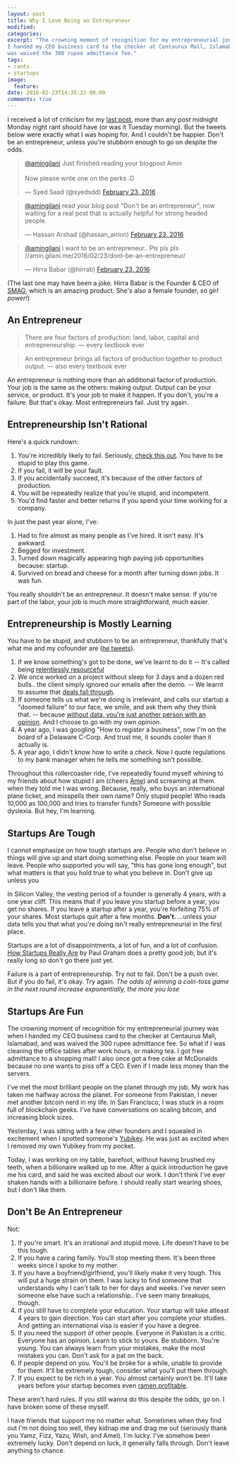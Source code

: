 ```yaml
---
layout: post
title: Why I Love Being an Entrepreneur
modified:
categories:
excerpt: "The crowning moment of recognition for my entrepreneurial journey was when
I handed my CEO business card to the checker at Centaurus Mall, Islamabad, and
was waived the 300 rupee admittance fee."
tags:
- rants
- startups
image:
  feature:
date: 2016-02-23T14:35:22-08:00
comments: true
---
```

I received a lot of criticism for my [last post](http://amin.gilani.me/2016/02/23/dont-be-an-entrepreneur/), more than any post midnight Monday night rant should have (or was it Tuesday morning). But
the tweets below were exactly what I was hoping for. And I couldn't be happier.
Don't be an entrepreneur, unless you're stubborn enough to go on despite the odds.

<blockquote class="twitter-tweet" data-lang="en"><p lang="en" dir="ltr"><a href="https://twitter.com/amingilani">@amingilani</a> Just finished reading your blogpost Amin <br><br>Now please write one on the perks :D</p>&mdash; Syed Saad (@syedsdd) <a href="https://twitter.com/syedsdd/status/702086733299589120">February 23, 2016</a></blockquote>
<script async src="//platform.twitter.com/widgets.js" charset="utf-8"></script>

<blockquote class="twitter-tweet" data-lang="en"><p lang="en" dir="ltr"><a href="https://twitter.com/amingilani">@amingilani</a> read your blog post &quot;Don&#39;t be an entrepreneur&quot;, now waiting for a real post that is actually helpful for strong headed people.</p>&mdash; Hassan Arshad (@hassan_airion) <a href="https://twitter.com/hassan_airion/status/702100266070499328">February 23, 2016</a></blockquote>
<script async src="//platform.twitter.com/widgets.js" charset="utf-8"></script>

<blockquote class="twitter-tweet" data-lang="en"><p lang="en" dir="ltr"><a href="https://twitter.com/amingilani">@amingilani</a>  i want to be an entrepreneur.. Pls pls pls //amin.gilani.me/2016/02/23/dont-be-an-entrepreneur/</p>&mdash; Hirra Babar (@hirrab) <a href="https://twitter.com/hirrab/status/702108076976029696">February 23, 2016</a></blockquote>
<script async src="//platform.twitter.com/widgets.js" charset="utf-8"></script>

(The last one may have been a joke. Hirra Babar is the Founder & CEO of
[SMAG](//smag.io), which is an amazing product. She's also a female founder, so
*girl power!*)

## An Entrepreneur

<blockquote>There are four factors of production: land, labor, capital and
entrepreneurship. &mdash; every textbook ever</blockquote>
<blockquote>An entrepreneur brings all factors of production together to product
output. &mdash; also every textbook ever</blockquote>

An entrepreneur is nothing more than an additional factor of production. Your
job is the same as the others: making output. Output can be your service,
or product. It's your job to make it happen. If you don't, you're a failure.
But that's okay. Most entrepreneurs fail. Just try again.

## Entrepreneurship Isn't Rational

Here's a quick rundown:

  1. You're incredibly likely to fail. Seriously, [check this out](http://www.statisticbrain.com/startup-failure-by-industry/). You have to be stupid to play this game.
  2. If you fail, it will be your fault.
  3. If you accidentally succeed, it's because of the other factors of production.
  4. You will be repeatedly realize that you're stupid, and incompetent.
  5. You'd find faster and better returns if you spend your time working for a company.

In just the past year alone, I've:

  1. Had to fire almost as many people as I've hired. It isn't easy. It's awkward.
  2. Begged for investment.
  3. Turned down magically appearing high paying job opportunities because: startup.
  4. Survived on bread and cheese for a month after turning down jobs. It was fun.

You really shouldn't be an entrepreneur. It doesn't make sense. If you're part
of the labor, your job is much more straightforward, much easier.

## Entrepreneurship is Mostly Learning

You have to be stupid, and stubborn to be an entrepreneur, thankfully that's what
me and my cofounder are ([he tweets](https://twitter.com/waleedsulehria)).

  1. If we know something's got to be done, we've learnt to do it -- It's called being
[relentlessly resourceful](http://www.paulgraham.com/relres.html)
  2. We once worked on a project without sleep for 3 days
and a dozen red bulls.. the client simply ignored our emails after the demo. --
We learnt to assume that [deals fall through](http://paulgraham.com/fundraising.html).
  3. If someone tells us what we're doing is irrelevant, and calls our startup
a "doomed failure" to our face, we smile, and ask them why they think that. --
because [without data, you're just another person with an opinion](http://startupquotes.startupvitamins.com/post/101859447773/without-data-youre-just-another-person-with-an). And I choose to go with my own opinion.
  4. A year ago, I was googling "How to register a business", now I'm on the
board of a Delaware C-Corp. And trust me, it sounds cooler than it actually is.
  5. A year ago, I didn't know how to write a check. Now I quote regulations to
my bank manager when he tells me something isn't possible.

Throughout this rollercoaster ride, I've repeatedly found myself whining to my
friends about how stupid I am (cheers [Ame](https://twitter.com/amelghanii))
and screaming at them when they told me I was wrong. Because, really, who buys
an international plane ticket, and misspells their own name? Only stupid people!
Who reads 10,000 as 100,000 and tries to transfer funds? Someone with possible
dyslexia. But hey, I'm learning.

## Startups Are Tough

I cannot emphasize on how tough startups are. People who don't believe in
things will give up and start doing something else. People on your team will
leave. People who supported you will say, "this has gone long enough", but what
matters is that you hold true to what you believe in. Don't give up unless you

In Silicon Valley, the vesting period of a founder is generally 4 years, with a
one year cliff. This means that if you leave you startup before a year, you
get no shares. If you leave a startup after a year, you're forfeiting 75% of
your shares. Most startups quit after a few months. **Don't.** ...unless your
data tells you that what you're doing isn't really entrepreneurial in the first
place.

Startups are a lot of disappointments, a lot of fun, and a lot of confusion.
[How Startups Really Are](http://www.paulgraham.com/really.html) by Paul Graham
does a pretty good job, but it's really long so don't go there just yet.

Failure is a part of entrepreneurship. Try not to fail. Don't be a push over.
But if you do fail, it's okay. Try again. *The odds of winning a coin-toss
game in the next round increase exponentially, the more you lose*

## Startups Are Fun

The crowning moment of recognition for my entrepreneurial journey was when
I handed my CEO business card to the checker at Centaurus Mall, Islamabad, and
was waived the 300 rupee admittance fee. So what if I was cleaning the office
tables after work hours, or making tea. I got free admittance to a shopping
mall! I also once got a free coke at McDonalds because no one wants to piss off
a CEO. Even if I made less money than the servers.

I've met the most brilliant people on the planet through my job. My work has
taken me halfway across the planet. For someone from Pakistan, I never met
another bitcoin nerd in my life. In San Francisco, I was stuck in a room full of
blockchain geeks. I've have conversations on scaling bitcoin, and increasing
block sizes.

Yesterday, I was sitting with a few other founders and I squealed in excitement
when I spotted someone's [Yubikey](https://www.yubico.com/products/). He was
just as excited when I removed my own Yubikey from my pocket.

Today, I was working on my table, barefoot, without having brushed my teeth,
when a billionaire walked up to me. After a quick introduction he gave me his
card, and said he was excited about our work. I don't think I've ever shaken
hands with a billionaire before. I should really start wearing shoes, but I
don't like them.

## Don't Be An Entrepreneur

Not:

  1. If you're smart. It's an irrational and stupid move. Life doesn't have to
be this tough.
  2. If you have a caring family. You'll stop meeting them. It's been three
weeks since I spoke to my mother.
  3. If you have a boyfriend/girlfriend, you'll likely make it very tough. This
will put a huge strain on them. I was lucky to find someone that understands
why I can't talk to her for days and weeks. I've never seen someone else have such a
relationship.. I've seen many breakups, though.
  4. If you still have to complete your education. Your startup will take
atleast 4 years to gain direction. You can start after you complete your
studies. And getting an international visa is easier if you have a degree.
  5. If you need the support of other people. Everyone in Pakistan is a critic.
Everyone has an opinion. Learn to stick to yours. Be stubborn. You're young. You
can always learn from your mistakes, make the most mistakes you can. Don't ask
for a pat on the back.
  6. If people depend on you. You'll be broke for a while, unable to provide for
them. It'll be extremely tough, consider what you'll put them through.
  7. If you expect to be rich in a year. You almost certainly won't be. It'll
take years before your startup becomes even [ramen profitable](http://www.paulgraham.com/ramenprofitable.html).

These aren't hard rules. If you still wanna do this despite the odds, go on. I
have broken some of these myself.

I have friends that support me no matter what. Sometimes when they find out
I'm not doing too well, they kidnap me and drag me out (seriously thank you
Yamz, Fizz, Yazu, Wish, and Amel). I'm lucky. I've somehow been extremely lucky. Don't
depend on luck, it generally falls through. Don't leave anything to chance.
